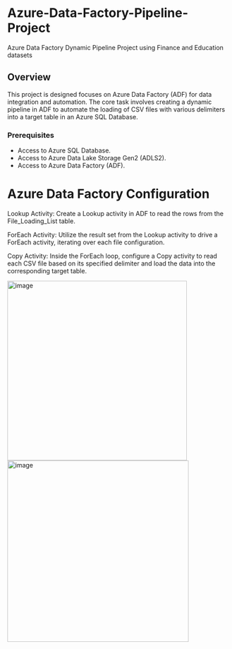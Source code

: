 # Azure-Data-Factory-Pipeline-Project

Azure Data Factory Dynamic Pipeline Project using Finance and Education datasets

## Overview

This project is designed focuses on Azure Data Factory (ADF) for data integration and automation. The core task involves creating a dynamic pipeline in ADF to automate the loading of CSV files with various delimiters into a target table in an Azure SQL Database.

### Prerequisites

- Access to Azure SQL Database.
- Access to Azure Data Lake Storage Gen2 (ADLS2).
- Access to Azure Data Factory (ADF).

# Azure Data Factory Configuration

Lookup Activity: Create a Lookup activity in ADF to read the rows from the File_Loading_List table.

ForEach Activity: Utilize the result set from the Lookup activity to drive a ForEach activity, iterating over each file configuration.

Copy Activity: Inside the ForEach loop, configure a Copy activity to read each CSV file based on its specified delimiter and load the data into the corresponding target table.

<img width="407" alt="image" src="https://github.com/pratik3336/Azure-Data-Factory-Pipeline-Project/assets/76115015/3a5fb567-7e11-4676-85bb-6255d60e4291">



<img width="411" alt="image" src="https://github.com/pratik3336/Azure-Data-Factory-Pipeline-Project/assets/76115015/10bd567b-33bd-4036-bb09-5c9a262bf268">
